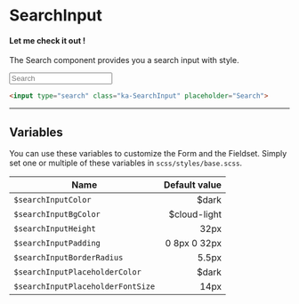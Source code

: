 # SearchInput
#### Let me check it out !
The Search component provides you a search input with style.

<div class="demo-block">
  <input type="search" class="ka-SearchInput" placeholder="Search">
</div>


```html
<input type="search" class="ka-SearchInput" placeholder="Search">
```

***
Variables
------
You can use these variables to customize the Form and the Fieldset. Simply set one or multiple of these variables in `scss/styles/base.scss`.

| Name  | Default value |
| ------- |-----------:|
|`$searchInputColor`| $dark |
|`$searchInputBgColor`| $cloud-light |
|`$searchInputHeight`| 32px |
|`$searchInputPadding`| 0 8px 0 32px |
|`$searchInputBorderRadius`| 5.5px |
|`$searchInputPlaceholderColor`| $dark |
|`$searchInputPlaceholderFontSize`| 14px |